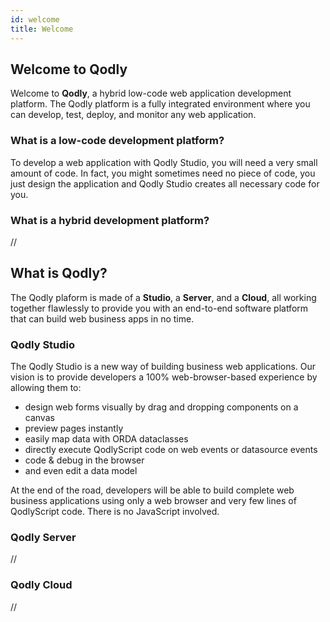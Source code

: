 ```yaml
---
id: welcome
title: Welcome
---
```


## Welcome to Qodly

Welcome to **Qodly**, a hybrid low-code web application development platform. The Qodly platform is a fully integrated environment where you can develop, test, deploy, and monitor any web application.

### What is a low-code development platform?

To develop a web application with Qodly Studio, you will need a very small amount of code. In fact, you might sometimes need no piece of code, you just design the application and Qodly Studio creates all necessary code for you.

### What is a hybrid development platform?

//


## What is Qodly?

The Qodly plaform is made of a **Studio**, a **Server**, and a **Cloud**, all working together flawlessly to provide you with an end-to-end software platform that can build web business apps in no time.

### Qodly Studio

The Qodly Studio is a new way of building business web applications. Our vision is to provide developers a 100% web-browser-based experience by allowing them to:

* design web forms visually by drag and dropping components on a canvas
* preview pages instantly
* easily map data with ORDA dataclasses
* directly execute QodlyScript code on web events or datasource events
* code & debug in the browser
* and even edit a data model

At the end of the road, developers will be able to build complete web business applications using only a web browser and very few lines of QodlyScript code. There is no JavaScript involved.

### Qodly Server
//


### Qodly Cloud 

//

